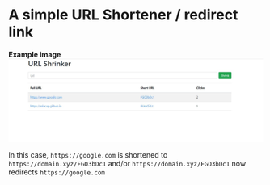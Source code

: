 # A simple URL Shortener / redirect link
**Example image**
![image](images/url.jpg)

In this case, `https://google.com` is shortened to `https://domain.xyz/FGO3bDc1` and/or `https://domain.xyz/FGO3bDc1` now redirects `https://google.com`
